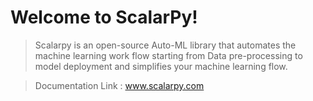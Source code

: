 
# Welcome to ScalarPy!

> Scalarpy is an open-source Auto-ML library that automates the machine learning work flow starting from Data pre-processing to model deployment and simplifies your machine learning flow.

> Documentation Link : www.scalarpy.com


